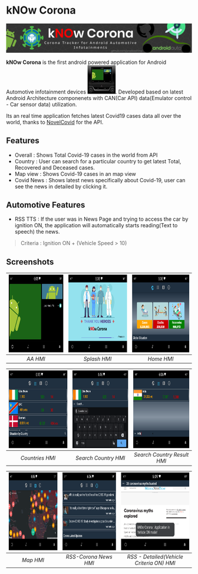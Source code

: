 # kNOw Corona
![Github Banner](images/app_banner.png)

**kNOw Corona** is the first android powered application for Android Automotive infotainment devices ![](images/and_infotainment.jpg).
Developed based on latest Android Architecture componenets with CAN(Car API) data(Emulator control - Car sensor data) utilization.

Its an real time application fetches latest Covid19 cases data all over the world, thanks to [NovelCovid](https://github.com/NovelCOVID/API) for the API.


## Features
- Overall : Shows Total Covid-19 cases in the world from API
- Country : User can search for a particular country to get latest Total, Recovered and Deceased cases. 
- Map view : Shows Covid-19 cases in an map view
- Covid News : Shows latest news specifically about Covid-19, user can see the news in detailed by clicking it.

## Automotive Features
- RSS TTS : If the user was in News Page and trying to access the car by ignition ON, the application will automatically starts reading(Text to speech) the news.

> Criteria : Ignition ON + (Vehicle Speed > 10)

## Screenshots

| <img src="images/app_scrrenshot_hmi.png" width="350" height="210">   |      <img src="images/app_screenshot_splash.png" width="350" height="210">      |  <img src="images/app_screenshot_home.png" width="350" height="210"> |
|:----------:|:-------------:|:------:|
| *AA HMI* |  *Splash HMI* | *Home HMI* |

| <img src="images/app_screenshot_countries.png" width="350" height="210">   |      <img src="images/app_screenshot_search_country.png" width="350" height="210">      |  <img src="images/app_screenshot_search_country2.png" width="350" height="210"> |
|:----------:|:-------------:|:------:|
| *Countries HMI* |  *Search Country HMI* | *Search Country Result HMI* |

| <img src="images/app_screenshot_map.png" width="350" height="210">   |      <img src="images/app_screenshot_rss.png" width="350" height="210">      |  <img src="images/app_screenshot_rss_detailed_vehON.png" width="350" height="210"> |
|:----------:|:-------------:|:------:|
| *Map HMI* |  *RSS-Corona News HMI* | *RSS - Detailed(Vehicle Criteria ON) HMI* |

